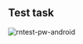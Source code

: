 ## Test task

![rntest-pw-android](https://user-images.githubusercontent.com/24623568/97779904-93137d00-1bc4-11eb-8297-8e1f96738605.gif)
